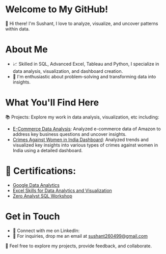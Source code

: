 # Welcome to My GitHub!

👋 Hi there! I'm Sushant, I love to analyze, visualize, and uncover patterns within data.

# About Me
- 📈 Skilled in SQL, Advanced Excel, Tableau and Python, I specialize in data analysis, visualization, and dashboard creation.
- 🧐 I'm enthusiastic about problem-solving and transforming data into insights.

# What You'll Find Here
📚 Projects: Explore my work in data analysis, visualization, etc including:
- [E-Commerce Data Analysis](https://github.com/Sushant-Suresh/E-commerce_Data-Analysis_SQL_Project): Analyzed e-commerce data of Amazon to address key business questions and uncover insights.
- [Crimes Against Women in India Dashboard](https://docs.google.com/spreadsheets/d/1NzlhcD1FLMAJ5KCEU_CGlKV072vk4KautzignMAPf3w/edit?gid=799737067#gid=799737067): Analyzed trends and visualized key insights into various types of crimes against women in India using a detailed dashboard.

# 📜 Certifications: 
- [Google Data Analytics](https://coursera.org/share/0964612a75849d14e77a6a9e367aeb04)
- [Excel Skills for Data Analytics and Visualization](https://coursera.org/share/3b0168259ebfce1c7540711b46d5a31d)
- [Zero Analyst SQL Workshop](https://drive.google.com/file/d/132NKku0QfVdd_S2gZRHwKiOExrLRa0HL/view?usp=sharing)

# Get in Touch
- 💬 Connect with me on LinkedIn: 
- 📧 For inquiries, drop me an email at sushant260499@gmail.com

🚀 Feel free to explore my projects, provide feedback, and collaborate. 





